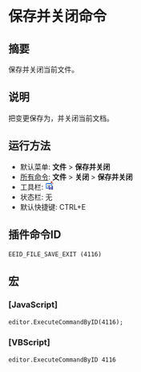 # 保存并关闭命令

## 摘要

保存并关闭当前文件。

## 说明

把变更保存为，并关闭当前文档。

## 运行方法

- 默认菜单: **文件** \> **保存并关闭**
- [所有命令](../tools/all_commands): **文件** \> **关闭**
\> **保存并关闭**
- 工具栏: ![](../../images/filesaveexit.png)
- 状态栏: 无
- 默认快捷键: CTRL+E

## 插件命令ID

```
EEID_FILE_SAVE_EXIT (4116)
```

## 宏

### \[JavaScript\]

```
editor.ExecuteCommandByID(4116);
```

### \[VBScript\]

```
editor.ExecuteCommandByID 4116
```
